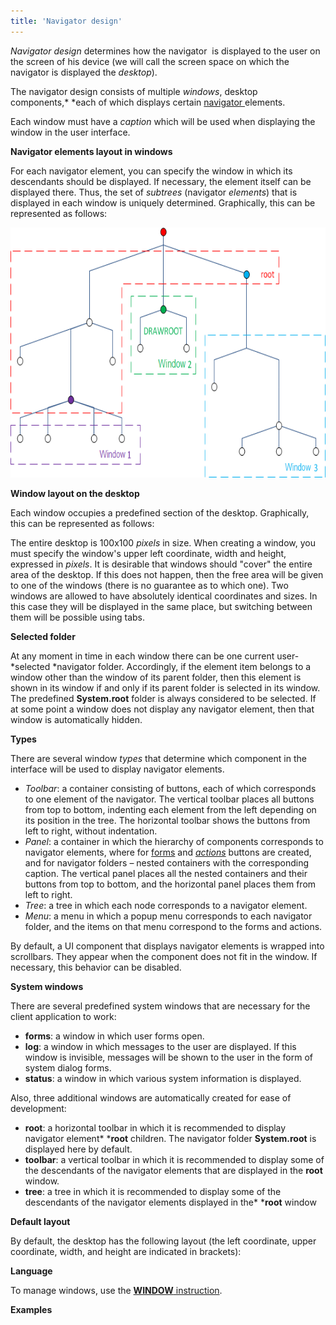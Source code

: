```yaml
---
title: 'Navigator design'
---
```


*Navigator design* determines how the navigator  is displayed to the user on the screen of his device (we will call the screen space on which the navigator is displayed the *desktop*).

The navigator design consists of multiple *windows*, desktop components,* *each of which displays certain [navigator&nbsp;](Navigator.md)elements. 

Each window must have a *caption* which will be used when displaying the window in the user interface.

**Navigator elements layout in windows**

For each navigator element, you can specify the window in which its descendants should be displayed. If necessary, the element itself can be displayed there. Thus, the set of *subtrees* (navigator *elements*) that is displayed in each window is uniquely determined. Graphically, this can be represented as follows:

<img src="attachments/1310742/86476284.png" height="400" />

**Window layout on the desktop**

Each window occupies a predefined section of the desktop. Graphically, this can be represented as follows:


The entire desktop is 100x100 *pixels* in size. When creating a window, you must specify the window's upper left coordinate, width and height, expressed in *pixels*. It is desirable that windows should "cover" the entire area of the desktop. If this does not happen, then the free area will be given to one of the windows (there is no guarantee as to which one). Two windows are allowed to have absolutely identical coordinates and sizes. In this case they will be displayed in the same place, but switching between them will be possible using tabs.

**Selected folder**

At any moment in time in each window there can be one current user-*selected *navigator folder. Accordingly, if the element item belongs to a window other than the window of its parent folder, then this element is shown in its window if and only if its parent folder is selected in its window. The predefined **System.root** folder is always considered to be selected. If at some point a window does not display any navigator element, then that window is automatically hidden.

**Types**

There are several window *types* that determine which component in the interface will be used to display navigator elements.

-   *Toolbar*: a container consisting of buttons, each of which corresponds to one element of the navigator. The vertical toolbar places all buttons from top to bottom, indenting each element from the left depending on its position in the tree. The horizontal toolbar shows the buttons from left to right, without indentation.
-   *Panel*: a container in which the hierarchy of components corresponds to navigator elements, where for [forms](Forms.md) and *[actions](Actions.md)* buttons are created, and for navigator folders – nested containers with the corresponding caption. The vertical panel places all the nested containers and their buttons from top to bottom, and the horizontal panel places them from left to right.
-   *Tree*: a tree in which each node corresponds to a navigator element.
-   *Menu*: a menu in which a popup menu corresponds to each navigator folder, and the items on that menu correspond to the forms and actions.

By default, a UI component that displays navigator elements is wrapped into scrollbars. They appear when the component does not fit in the window. If necessary, this behavior can be disabled.

**System windows**

There are several predefined system windows that are necessary for the client application to work:

-   **forms**: a window in which user forms open.
-   **log**: a window in which messages to the user are displayed. If this window is invisible, messages will be shown to the user in the form of system dialog forms.
-   **status**: a window in which various system information is displayed.

Also, three additional windows are automatically created for ease of development:

-   **root**: a horizontal toolbar in which it is recommended to display navigator element* ***root** children. The navigator folder **System.root** is displayed here by default.
-   **toolbar**: a vertical toolbar in which it is recommended to display some of the descendants of the navigator elements that are displayed in the **root** window.
-   **tree**: a tree in which it is recommended to display some of the descendants of the navigator elements displayed in the* ***root** window

**Default layout**

By default, the desktop has the following layout (the left coordinate, upper coordinate, width, and height are indicated in brackets):


**Language**

To manage windows, use the [**WINDOW** instruction](WINDOW_instruction.md).

**Examples**


  
